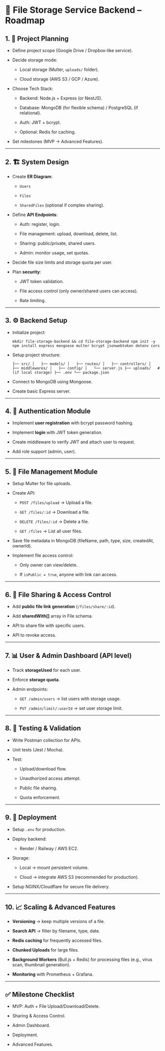 # 📂 File Storage Service Backend – Roadmap

## 1. 📝 Project Planning

-  Define project scope (Google Drive / Dropbox-like service).
    
-  Decide storage mode:
    
    - Local storage (Multer, `uploads/` folder).
        
    - Cloud storage (AWS S3 / GCP / Azure).
        
-  Choose Tech Stack:
    
    - Backend: Node.js + Express (or NestJS).
        
    - Database: MongoDB (for flexible schema) / PostgreSQL (if relational).
        
    - Auth: JWT + bcrypt.
        
    - Optional: Redis for caching.
        
-  Set milestones (MVP → Advanced Features).
    

---

## 2. 🏗️ System Design

-  Create **ER Diagram**:
    
    - `Users`
        
    - `Files`
        
    - `SharedFiles` (optional if complex sharing).
        
-  Define **API Endpoints**:
    
    - Auth: register, login.
        
    - File management: upload, download, delete, list.
        
    - Sharing: public/private, shared users.
        
    - Admin: monitor usage, set quotas.
        
-  Decide file size limits and storage quota per user.
    
-  Plan **security**:
    
    - JWT token validation.
        
    - File access control (only owner/shared users can access).
        
    - Rate limiting.
        

---

## 3. ⚙️ Backend Setup

-  Initialize project:
    
    `mkdir file-storage-backend && cd file-storage-backend npm init -y npm install express mongoose multer bcrypt jsonwebtoken dotenv cors`
    
-  Setup project structure:
    
    `├── src/ │   ├── models/ │   ├── routes/ │   ├── controllers/ │   ├── middlewares/ │   ├── config/ │   └── server.js ├── uploads/   # (if local storage) ├── .env └── package.json`
    
-  Connect to MongoDB using Mongoose.
    
-  Create basic Express server.
    

---

## 4. 🔐 Authentication Module

-  Implement **user registration** with bcrypt password hashing.
    
-  Implement **login** with JWT token generation.
    
-  Create middleware to verify JWT and attach user to request.
    
-  Add role support (admin, user).
    

---

## 5. 📂 File Management Module

-  Setup Multer for file uploads.
    
-  Create API:
    
    - `POST /files/upload` → Upload a file.
        
    - `GET /files/:id` → Download a file.
        
    - `DELETE /files/:id` → Delete a file.
        
    - `GET /files` → List all user files.
        
-  Save file metadata in MongoDB (fileName, path, type, size, createdAt, ownerId).
    
-  Implement file access control:
    
    - Only owner can view/delete.
        
    - If `isPublic = true`, anyone with link can access.
        

---

## 6. 🤝 File Sharing & Access Control

-  Add **public file link generation** (`/files/share/:id`).
    
-  Add **sharedWith[]** array in File schema.
    
-  API to share file with specific users.
    
-  API to revoke access.
    

---

## 7. 📊 User & Admin Dashboard (API level)

-  Track **storageUsed** for each user.
    
-  Enforce **storage quota**.
    
-  Admin endpoints:
    
    - `GET /admin/users` → list users with storage usage.
        
    - `PUT /admin/limit/:userId` → set user storage limit.
        

---

## 8. 🧪 Testing & Validation

-  Write Postman collection for APIs.
    
-  Unit tests (Jest / Mocha).
    
-  Test:
    
    - Upload/download flow.
        
    - Unauthorized access attempt.
        
    - Public file sharing.
        
    - Quota enforcement.
        

---

## 9. 🚀 Deployment

-  Setup `.env` for production.
    
-  Deploy backend:
    
    - Render / Railway / AWS EC2.
        
-  Storage:
    
    - Local → mount persistent volume.
        
    - Cloud → integrate AWS S3 (recommended for production).
        
-  Setup NGINX/Cloudflare for secure file delivery.
    

---

## 10. 📈 Scaling & Advanced Features

-  **Versioning** → keep multiple versions of a file.
    
-  **Search API** → filter by filename, type, date.
    
-  **Redis caching** for frequently accessed files.
    
-  **Chunked Uploads** for large files.
    
-  **Background Workers** (Bull.js + Redis) for processing files (e.g., virus scan, thumbnail generation).
    
-  **Monitoring** with Prometheus + Grafana.
    

---

## ✅ Milestone Checklist

-  MVP: Auth + File Upload/Download/Delete.
    
-  Sharing & Access Control.
    
-  Admin Dashboard.
    
-  Deployment.
    
-  Advanced Features.